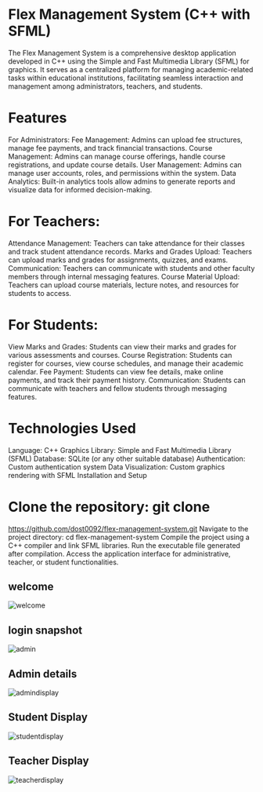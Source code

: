# Flex Management System (C++ with SFML)
The Flex Management System is a comprehensive desktop application developed in C++ using the Simple and Fast Multimedia Library (SFML) for graphics. It serves as a centralized platform for managing academic-related tasks within educational institutions, facilitating seamless interaction and management among administrators, teachers, and students.

# Features
For Administrators:
Fee Management: Admins can upload fee structures, manage fee payments, and track financial transactions.
Course Management: Admins can manage course offerings, handle course registrations, and update course details.
User Management: Admins can manage user accounts, roles, and permissions within the system.
Data Analytics: Built-in analytics tools allow admins to generate reports and visualize data for informed decision-making.
# For Teachers:
Attendance Management: Teachers can take attendance for their classes and track student attendance records.
Marks and Grades Upload: Teachers can upload marks and grades for assignments, quizzes, and exams.
Communication: Teachers can communicate with students and other faculty members through internal messaging features.
Course Material Upload: Teachers can upload course materials, lecture notes, and resources for students to access.
# For Students:
View Marks and Grades: Students can view their marks and grades for various assessments and courses.
Course Registration: Students can register for courses, view course schedules, and manage their academic calendar.
Fee Payment: Students can view fee details, make online payments, and track their payment history.
Communication: Students can communicate with teachers and fellow students through messaging features.
# Technologies Used
Language: C++
Graphics Library: Simple and Fast Multimedia Library (SFML)
Database: SQLite (or any other suitable database)
Authentication: Custom authentication system
Data Visualization: Custom graphics rendering with SFML
Installation and Setup
# Clone the repository: git clone 
https://github.com/dost0092/flex-management-system.git
Navigate to the project directory: cd flex-management-system
Compile the project using a C++ compiler and link SFML libraries.
Run the executable file generated after compilation.
Access the application interface for administrative, teacher, or student functionalities.

## welcome
![welcome](https://github.com/dost0092/Flex-Management-System/assets/125492167/6a2ad26a-8748-47b3-a9dd-418cf176fbce)

## login snapshot
![admin](https://github.com/dost0092/Flex-Management-System/assets/125492167/086fa6ad-9766-4849-8cd6-04e0f5e7baca)

## Admin details
![admindisplay](https://github.com/dost0092/Flex-Management-System/assets/125492167/74316b33-b8e5-41a4-9587-3a38e628820c)

## Student Display
![studentdisplay](https://github.com/dost0092/Flex-Management-System/assets/125492167/bc556feb-c1fd-4e00-90e9-5c7dd7b06a3c)

## Teacher Display
![teacherdisplay](https://github.com/dost0092/Flex-Management-System/assets/125492167/1f751f32-1dde-4a2b-ae06-e8e1239063db)
## 
